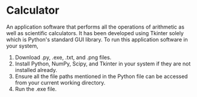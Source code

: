 # Calculator

An application software that performs all the operations of arithmetic as well as scientific calculators. It has been developed using Tkinter solely which is Python's standard GUI library. 
To run this application software in your system,

1. Download .py, .exe, .txt, and .png files.
2. Install Python, NumPy, Scipy, and Tkinter in your system if they are not installed already.
3. Ensure all the file paths mentioned in the Python file can be accessed from your current working directory.
4. Run the .exe file.

